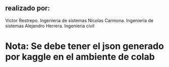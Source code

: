## realizado por:
Victor Restrepo. Ingenieria de sistemas
Nicolas Carmona. Ingenieria de sistemas
Alejandro Herrera. Ingenieria civil

# Nota: Se debe tener el json generado por kaggle en el ambiente de colab 
